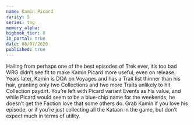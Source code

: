 ```yaml
---
name: Kamin Picard
rarity: 5
series: tng
memory_alpha:
bigbook_tier: 8
in_portal: true
date: 08/07/2020
published: true
---
```


Hailing from perhaps one of the best episodes of Trek ever, it’s too bad WRG didn’t see fit to make Kamin Picard more useful, even on release. Years later, Kamin is DOA on Voyages and has a Trait list thinner than his hair, granting only two Collections and two more Traits unlikely to hit Collection paydirt. You’re left with Picard variant Events as his value, and while Picard would seem to be a blue-chip name for the weekends, he doesn’t get the Faction love that some others do. Grab Kamin if you love his episode, or if you’re just collecting all the Kataan in the game, but don’t expect much in terms of utility.
